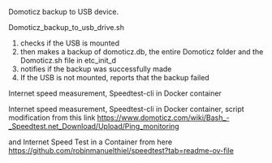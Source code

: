 
Domoticz backup to USB device. 

Domoticz_backup_to_usb_drive.sh

1. checks if the USB is mounted
2. then makes a backup of domoticz.db, the entire Domoticz folder and the Domoticz.sh file in etc_init_d
 3. notifies if the backup was successfully made
 4.  If the USB is not mounted, reports that the backup failed


Internet speed measurement, Speedtest-cli in Docker container

Internet speed measurement, Speedtest-cli in Docker container, script modification from this link
https://www.domoticz.com/wiki/Bash_-_Speedtest.net_Download/Upload/Ping_monitoring

and Internet Speed Test in a Container from here
https://github.com/robinmanuelthiel/speedtest?tab=readme-ov-file
